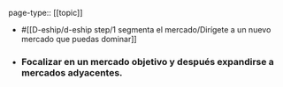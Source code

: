 page-type:: [[topic]]

- #[[D-eship/d-eship step/1 segmenta el mercado/Dirígete a un nuevo mercado que puedas dominar]]

- ### Focalizar en un mercado objetivo y después expandirse a mercados adyacentes.




